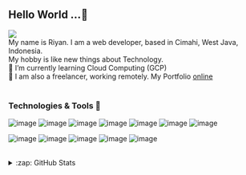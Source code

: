 ## Hello World ...👋 
![](https://komarev.com/ghpvc/?username=riyanada)
<br>
My name is Riyan. 
I am a web developer, based in Cimahi, West Java, Indonesia. <br> My hobby is like new things about Technology.
<br>
🌱 I’m currently learning Cloud Computing (GCP)
<br>
:construction_worker: I am also a freelancer, working remotely. My Portfolio [online](https://riyan.smkn2cmi.sch.id)
<br><br>
### Technologies & Tools :wrench:

![image](https://img.shields.io/badge/github-%23121011.svg?style=for-the-badge&logo=github&logoColor=white)
![image](https://img.shields.io/badge/gitlab-white.svg?style=for-the-badge&logo=gitlab)
![image](https://img.shields.io/badge/html5-%23E34F26.svg?style=for-the-badge&logo=html5&logoColor=white)
![image](https://img.shields.io/badge/css3-%231572B6.svg?style=for-the-badge&logo=css3&logoColor=white)
![image](https://img.shields.io/badge/php-%23777BB4.svg?style=for-the-badge&logo=php&logoColor=white)
![image](https://img.shields.io/badge/mysql-%2300f.svg?style=for-the-badge&logo=mysql&logoColor=white)
![image](https://img.shields.io/badge/javascript-%23323330.svg?style=for-the-badge&logo=javascript&logoColor=%23F7DF1E)

![image](https://img.shields.io/badge/codeigniter-orange.svg?style=for-the-badge&logo=codeigniter&logoColor=white)
![image](https://img.shields.io/badge/laravel-%23FF2D20.svg?style=for-the-badge&logo=laravel&logoColor=white)
![image](https://img.shields.io/badge/bootstrap-%23563D7C.svg?style=for-the-badge&logo=bootstrap&logoColor=white)
![image](https://img.shields.io/badge/jquery-%230769AD.svg?style=for-the-badge&logo=jquery&logoColor=white)
![image](https://img.shields.io/badge/VSC-0078d7.svg?style=for-the-badge&logo=visual-studio-code&logoColor=white)
<br><br>
<details>
  <summary>:zap: GitHub Stats</summary>
  <img align="left" alt="" src="https://github-readme-stats.vercel.app/api/top-langs/?username=riyanada&theme=synthwave">
  <img align="right" alt="riyanada's GitHub Stats" src="https://github-readme-stats.vercel.app/api?username=riyanada&count_private=true&show_icons=true&theme=synthwave">
</details>
